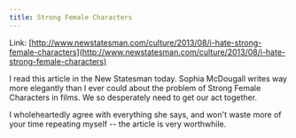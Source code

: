 ```yaml
---
title: Strong Female Characters
---
```


Link: [http://www.newstatesman.com/culture/2013/08/i-hate-strong-female-characters](http://www.newstatesman.com/culture/2013/08/i-hate-strong-female-characters)

I read this article in the New Statesman today. Sophia McDougall writes way more elegantly than I ever could about
the problem of Strong Female Characters in films. We so desperately need to get our act together.

I wholeheartedly agree with everything she says, and won't waste more of your
time repeating myself -- the article is very worthwhile.
